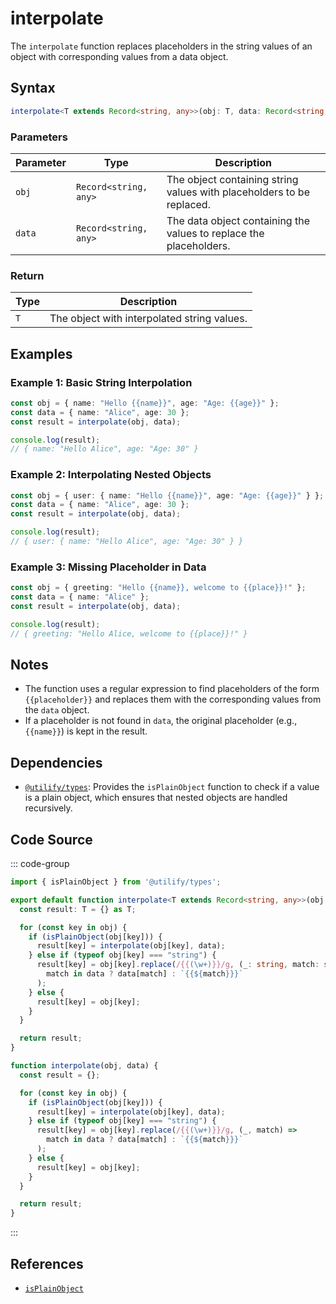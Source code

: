 # interpolate
The `interpolate` function replaces placeholders in the string values of an object with corresponding values from a data object.

## Syntax

```typescript
interpolate<T extends Record<string, any>>(obj: T, data: Record<string, any>): T;
```

### Parameters

| Parameter | Type                          | Description                                                   |
|-----------|-------------------------------|-------------------------------------------------------------|
| `obj`     | `Record<string, any>`          | The object containing string values with placeholders to be replaced. |
| `data`    | `Record<string, any>`          | The data object containing the values to replace the placeholders. |

### Return

| Type                          | Description                                                   |
|-------------------------------|-------------------------------------------------------------|
| `T`                             | The object with interpolated string values. |

## Examples

### Example 1: Basic String Interpolation
```typescript
const obj = { name: "Hello {{name}}", age: "Age: {{age}}" };
const data = { name: "Alice", age: 30 };
const result = interpolate(obj, data);

console.log(result);
// { name: "Hello Alice", age: "Age: 30" }
```

### Example 2: Interpolating Nested Objects
```typescript
const obj = { user: { name: "Hello {{name}}", age: "Age: {{age}}" } };
const data = { name: "Alice", age: 30 };
const result = interpolate(obj, data);

console.log(result);
// { user: { name: "Hello Alice", age: "Age: 30" } }
```

### Example 3: Missing Placeholder in Data
```typescript
const obj = { greeting: "Hello {{name}}, welcome to {{place}}!" };
const data = { name: "Alice" };
const result = interpolate(obj, data);

console.log(result);
// { greeting: "Hello Alice, welcome to {{place}}!" }
```

## Notes
- The function uses a regular expression to find placeholders of the form `{{placeholder}}` and replaces them with the corresponding values from the `data` object.
- If a placeholder is not found in `data`, the original placeholder (e.g., `{{name}}`) is kept in the result.

## Dependencies
- [`@utilify/types`](./types.md): Provides the `isPlainObject` function to check if a value is a plain object, which ensures that nested objects are handled recursively.

## Code Source
::: code-group

```typescript
import { isPlainObject } from '@utilify/types';

export default function interpolate<T extends Record<string, any>>(obj: T, data: Record<string, any>): T {
  const result: T = {} as T;

  for (const key in obj) {
    if (isPlainObject(obj[key])) {
      result[key] = interpolate(obj[key], data);
    } else if (typeof obj[key] === "string") {
      result[key] = obj[key].replace(/{{(\w+)}}/g, (_: string, match: string) => 
        match in data ? data[match] : `{{${match}}}`
      );
    } else {
      result[key] = obj[key];
    }
  }

  return result;
}
```

```javascript
function interpolate(obj, data) {
  const result = {};

  for (const key in obj) {
    if (isPlainObject(obj[key])) {
      result[key] = interpolate(obj[key], data);
    } else if (typeof obj[key] === "string") {
      result[key] = obj[key].replace(/{{(\w+)}}/g, (_, match) => 
        match in data ? data[match] : `{{${match}}}`
      );
    } else {
      result[key] = obj[key];
    }
  }

  return result;
}
```
:::

## References
- [`isPlainObject`](./types.md)
